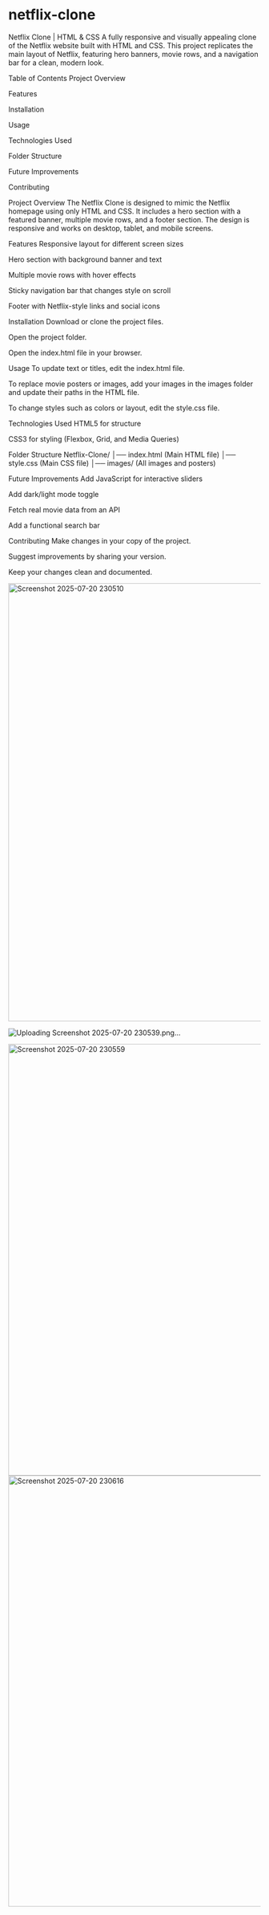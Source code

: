 # netflix-clone
Netflix Clone | HTML & CSS
A fully responsive and visually appealing clone of the Netflix website built with HTML and CSS.
This project replicates the main layout of Netflix, featuring hero banners, movie rows, and a navigation bar for a clean, modern look.

Table of Contents
Project Overview

Features

Installation

Usage

Technologies Used

Folder Structure

Future Improvements

Contributing

Project Overview
The Netflix Clone is designed to mimic the Netflix homepage using only HTML and CSS. It includes a hero section with a featured banner, multiple movie rows, and a footer section. The design is responsive and works on desktop, tablet, and mobile screens.

Features
Responsive layout for different screen sizes

Hero section with background banner and text

Multiple movie rows with hover effects

Sticky navigation bar that changes style on scroll

Footer with Netflix-style links and social icons

Installation
Download or clone the project files.

Open the project folder.

Open the index.html file in your browser.

Usage
To update text or titles, edit the index.html file.

To replace movie posters or images, add your images in the images folder and update their paths in the HTML file.

To change styles such as colors or layout, edit the style.css file.

Technologies Used
HTML5 for structure

CSS3 for styling (Flexbox, Grid, and Media Queries)

Folder Structure
Netflix-Clone/
│── index.html (Main HTML file)
│── style.css (Main CSS file)
│── images/ (All images and posters)

Future Improvements
Add JavaScript for interactive sliders

Add dark/light mode toggle

Fetch real movie data from an API

Add a functional search bar

Contributing
Make changes in your copy of the project.

Suggest improvements by sharing your version.

Keep your changes clean and documented.

<img width="1886" height="873" alt="Screenshot 2025-07-20 230510" src="https://github.com/user-attachments/assets/5c74677d-a2c2-4f43-847d-dfd12afe9271" />

![Uploading Screenshot 2025-07-20 230539.png…]()


<img width="1867" height="860" alt="Screenshot 2025-07-20 230559" src="https://github.com/user-attachments/assets/60688698-4272-4869-b38e-de8c669c8d7d" />



<img width="1872" height="859" alt="Screenshot 2025-07-20 230616" src="https://github.com/user-attachments/assets/64093114-0026-4986-b8b6-018022e7b3b5" />
